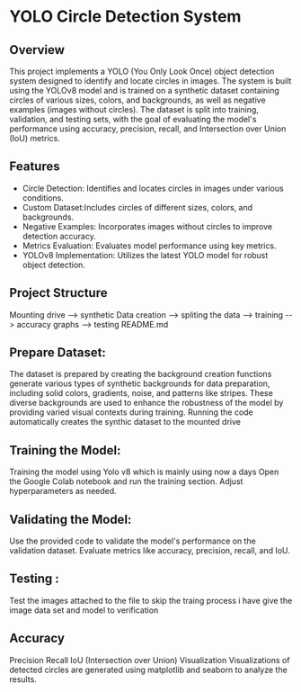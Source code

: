 # YOLO Circle Detection System

## Overview

This project implements a YOLO (You Only Look Once) object detection system designed to identify and locate circles in images. The system is built using the YOLOv8 model and is trained on a synthetic dataset containing circles of various sizes, colors, and backgrounds, as well as negative examples (images without circles). The dataset is split into training, validation, and testing sets, with the goal of evaluating the model's performance using accuracy, precision, recall, and Intersection over Union (IoU) metrics.

## Features

- Circle Detection: Identifies and locates circles in images under various conditions.
- Custom Dataset:Includes circles of different sizes, colors, and backgrounds.
- Negative Examples: Incorporates images without circles to improve detection accuracy.
- Metrics Evaluation: Evaluates model performance using key metrics.
- YOLOv8 Implementation: Utilizes the latest YOLO model for robust object detection.

## Project Structure
Mounting drive -->  synthetic Data creation --> spliting the data --> training --> accuracy graphs --> testing 
README.md

## Prepare Dataset:
The dataset is prepared by creating the background creation functions generate various types of synthetic backgrounds for data preparation, including solid colors, gradients, noise, and patterns like stripes. These diverse backgrounds are used to enhance the robustness of the model by providing varied visual contexts during training.
Running the code automatically creates the synthic dataset to the mounted drive

## Training the Model:
Training the model using Yolo v8 which is mainly using now a days
Open the Google Colab notebook and run the training section.
Adjust hyperparameters as needed.

## Validating the Model:
Use the provided code to validate the model's performance on the validation dataset.
Evaluate metrics like accuracy, precision, recall, and IoU.

## Testing :
Test the images attached to the file to skip the traing process i have give the image data set and model to verification

## Accuracy
Precision
Recall
IoU (Intersection over Union)
Visualization
Visualizations of detected circles are generated using matplotlib and seaborn to analyze the results.


